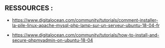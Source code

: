 ## RESSOURCES :

- https://www.digitalocean.com/community/tutorials/comment-installer-la-pile-linux-apache-mysql-php-lamp-sur-un-serveur-ubuntu-18-04-fr

- https://www.digitalocean.com/community/tutorials/how-to-install-and-secure-phpmyadmin-on-ubuntu-18-04
